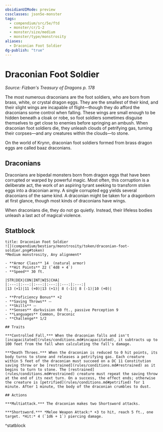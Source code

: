 ```yaml
---
obsidianUIMode: preview
cssclasses: json5e-monster
tags:
  - compendium/src/5e/ftd
  - monster/cr/1-2
  - monster/size/medium
  - monster/type/monstrosity
aliases:
  - Draconian Foot Soldier
dg-publish: "true"
---
```

# Draconian Foot Soldier
*Source: Fizban's Treasury of Dragons p. 178*  

The most numerous draconians are the foot soldiers, who are born from brass, white, or crystal dragon eggs. They are the smallest of their kind, and their slight wings are incapable of flight—though they do afford the draconians some control when falling. These wings are small enough to be hidden beneath a cloak or robe, so foot soldiers sometimes disguise themselves to get close to enemies before springing an ambush. When draconian foot soldiers die, they unleash clouds of petrifying gas, turning their corpses—and any creatures within the clouds—to stone.

On the world of Krynn, draconian foot soldiers formed from brass dragon eggs are called baaz draconians.

## Draconians

Draconians are bipedal monsters born from dragon eggs that have been corrupted or warped by powerful magic. Most often, this corruption is a deliberate act, the work of an aspiring tyrant seeking to transform stolen eggs into a draconian army. A single corrupted egg yields several draconians of the same kind. A draconian might be taken for a dragonborn at first glance, though most kinds of draconians have wings.

When draconians die, they do not go quietly. Instead, their lifeless bodies unleash a last act of magical violence.

## Statblock

```ad-statblock
title: Draconian Foot Soldier
![](compendium/bestiary/monstrosity/token/draconian-foot-soldier.png#token)
*Medium monstrosity, Any alignment*

- **Armor Class** 14  (natural armor)
- **Hit Points** 22 (`4d8 + 4`)
- **Speed** 30 ft.

|STR|DEX|CON|INT|WIS|CHA|
|:---:|:---:|:---:|:---:|:---:|:---:|
|13 (+1)|11 (+0)|13 (+1)| 8 (-1)| 8 (-1)|10 (+0)|

- **Proficiency Bonus** +2
- **Saving Throws** ⏤
- **Skills** ⏤
- **Senses** darkvision 60 ft., passive Perception 9
- **Languages** Common, Draconic
- **Challenge** 1/2

## Traits

***Controlled Fall.*** When the draconian falls and isn't [incapacitated](rules/conditions.md#incapacitated), it subtracts up to 100 feet from the fall when calculating the fall's damage.

***Death Throes.*** When the draconian is reduced to 0 hit points, its body turns to stone and releases a petrifying gas. Each creature within 5 feet of the draconian must succeed on a DC 11 Constitution saving throw or be [restrained](rules/conditions.md#restrained) as it begins to turn to stone. The [restrained](rules/conditions.md#restrained) creature must repeat the saving throw at the end of its next turn. On a success, the effect ends; otherwise the creature is [petrified](rules/conditions.md#petrified) for 1 minute. After 1 minute, the body of the draconian crumbles to dust.

## Actions

***Multiattack.*** The draconian makes two Shortsword attacks.

***Shortsword.*** *Melee Weapon Attack:* +3 to hit, reach 5 ft., one target. *Hit:* 4 (`1d6 + 1`) piercing damage.
```
^statblock